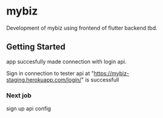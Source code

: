# mybiz

Development of mybiz using frontend of flutter backend tbd.

## Getting Started

app succesfully made connection with login api.

Sign in connection to tester api at "https://mybiz-staging.herokuapp.com/login/" is successfull

### Next job

sign up api config
